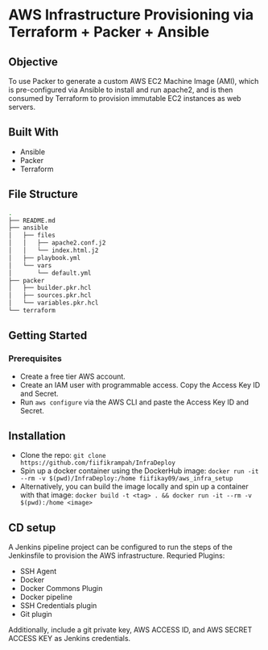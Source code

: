 # AWS Infrastructure Provisioning via Terraform + Packer + Ansible

## Objective

To use Packer to generate a custom AWS EC2 Machine Image (AMI),
which is pre-configured via Ansible to install and run apache2,
and is then consumed by Terraform to provision immutable EC2 instances
as web servers.

## Built With

- Ansible
- Packer
- Terraform

## File Structure

```bash
.
├── README.md
├── ansible
│   ├── files
│   │   ├── apache2.conf.j2
│   │   └── index.html.j2
│   ├── playbook.yml
│   └── vars
│       └── default.yml
├── packer
│   ├── builder.pkr.hcl
│   ├── sources.pkr.hcl
│   └── variables.pkr.hcl
└── terraform
```

## Getting Started

### Prerequisites

- Create a free tier AWS account.
- Create an IAM user with programmable access. Copy the Access Key ID and Secret.
- Run `aws configure` via the AWS CLI and paste the Access Key ID and Secret.

## Installation

- Clone the repo:
`git clone https://github.com/fiifikrampah/InfraDeploy`
- Spin up a docker container using the DockerHub image:
`docker run -it --rm -v $(pwd)/InfraDeploy:/home fiifikay09/aws_infra_setup`
- Alternatively, you can build the image locally and spin up a container with that image:
`docker build -t <tag> . && docker run -it --rm -v $(pwd):/home <image>`

## CD setup

A Jenkins pipeline project can be configured to run the steps of the Jenkinsfile to
provision the AWS infrastructure.
Requried Plugins:

- SSH Agent
- Docker
- Docker Commons Plugin
- Docker pipeline
- SSH Credentials plugin
- Git plugin

Additionally, include a git private key, AWS ACCESS ID, and AWS SECRET ACCESS KEY
as Jenkins credentials.

